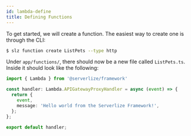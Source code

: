 ```yaml
---
id: lambda-define
title: Defining Functions
---
```


To get started, we will create a function. The easiest way to create one is
through the CLI:

```bash
$ slz function create ListPets --type http
```

Under `app/functions/`, there should now be a new file called `ListPets.ts`. 
Inside it should look like the following:

```typescript
import { Lambda } from '@serverlize/framework'

const handler: Lambda.APIGatewayProxyHandler = async (event) => {
  return {
    event,
    message: 'Hello world from the Serverlize Framework!',
  };
};

export default handler;
```
